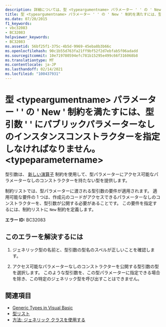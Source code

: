 ```yaml
---
description: 詳細については、型 <typeargumentname> パラメーター ' ' の ' New ' 制約を満たすために、型引数 ' ' にパブリックパラメーターなしのインスタンスコンストラクターが必要です。 <typeparametername>
title: 型 <typeargumentname> パラメーター ' ' の ' New ' 制約を満たすには、型引数 ' ' にパブリックパラメーターなしのインスタンスコンストラクターを指定しなければなりません。 <typeparametername>
ms.date: 07/20/2015
f1_keywords:
- vbc32083
- BC32083
helpviewer_keywords:
- BC32083
ms.assetid: 56bf25f1-375c-4b5d-9969-45eba8b3b66c
ms.openlocfilehash: 90c1b55d763fa21ff9bf52f2d7ebfab5f06adadd
ms.sourcegitcommit: 10e719780594efc781b15295e499c66f316068b8
ms.translationtype: MT
ms.contentlocale: ja-JP
ms.lasthandoff: 02/14/2021
ms.locfileid: "100437931"
---
```

# <a name="type-argument-typeargumentname-must-have-a-public-parameterless-instance-constructor-to-satisfy-the-new-constraint-for-type-parameter-typeparametername"></a>型 \<typeargumentname> パラメーター ' ' の ' New ' 制約を満たすには、型引数 ' ' にパブリックパラメーターなしのインスタンスコンストラクターを指定しなければなりません。 \<typeparametername>

型引数は、 [新しい演算子](../language-reference/operators/new-operator.md) 制約を使用して、型パラメーターにアクセス可能なパラメーターなしのコンストラクターを持たない型を提供します。  
  
 制約リストでは、型パラメーターに渡される型引数の要件が適用されます。 適用可能な要件の 1 つは、作成元のコードがアクセスできるパラメーターなしのコンストラクターを、型引数が公開する必要があることです。 この要件を指定するには、制約リストに `New` 制約を定義します。  
  
 **エラー ID:** BC32083  
  
## <a name="to-correct-this-error"></a>このエラーを解決するには  
  
1. ジェネリック型の名前と、型引数の型名のスペルが正しいことを確認します。  
  
2. アクセス可能なパラメーターなしのコンストラクターを公開する型引数の型を選択します。 このような型引数を、この型パラメーターに指定できる場合を除き、この特定のジェネリック型を呼び出すことはできません。  
  
## <a name="see-also"></a>関連項目

- [Generic Types in Visual Basic](../programming-guide/language-features/data-types/generic-types.md)
- [型リスト](../language-reference/statements/type-list.md)
- [方法: ジェネリック クラスを使用する](../programming-guide/language-features/data-types/how-to-use-a-generic-class.md)
